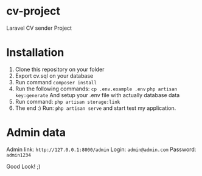 # cv-project
Laravel CV sender Project

# Installation

1) Clone this repository on your folder
2) Export cv.sql on your database
3) Run command `composer install`
3) Run the following commands:
`cp .env.example .env`
`php artisan key:generate`
And setup your .env file with actually database data
4) Run command: `php artisan storage:link`
5) The end :) Run: `php artisan serve` and start test my application. 

# Admin data

Admin link: `http://127.0.0.1:8000/admin`
Login: `admin@admin.com`
Password: `admin1234`

Good Look! ;)
